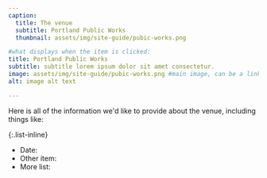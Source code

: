 ```yaml
---
caption:
  title: The venue
  subtitle: Portland Public Works
  thumbnail: assets/img/site-guide/pubic-works.png

#what displays when the item is clicked:
title: Portland Public Works
subtitle: subtitle lorem ipsum dolor sit amet consectetur.
image: assets/img/site-guide/pubic-works.png #main image, can be a link or a file in assets/img/portfolio
alt: image alt text

---
```

Here is all of the information we'd like to provide about the venue, including things like:

{:.list-inline}
- Date:
- Other item:
- More list:
